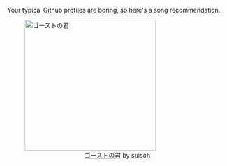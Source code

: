 Your typical Github profiles are boring, so here's a song recommendation.
<figure><img width="300" height="300" src="https://i.scdn.co/image/ab67616d0000b273ed05379c134cb62960d87c6e" alt="ゴーストの君" /><figcaption align="center"><a href="https://open.spotify.com/track/2LKWUkxEwSMnNtHovhhbEJ" target="_blank">ゴーストの君</a> by suisoh</figcaption></figure>
